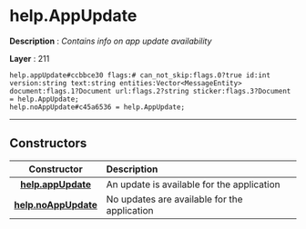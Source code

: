# help.AppUpdate

**Description** : *Contains info on app update availability*

**Layer** : 211

```tl
help.appUpdate#ccbbce30 flags:# can_not_skip:flags.0?true id:int version:string text:string entities:Vector<MessageEntity> document:flags.1?Document url:flags.2?string sticker:flags.3?Document = help.AppUpdate;
help.noAppUpdate#c45a6536 = help.AppUpdate;
```

---

## Constructors

| Constructor | Description |
| :---: | :--- |
| [**help.appUpdate**](constructor/help.appUpdate) | An update is available for the application |
| [**help.noAppUpdate**](constructor/help.noAppUpdate) | No updates are available for the application |